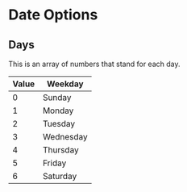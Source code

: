 # Date Options

## Days
This is an array of numbers that stand for each day.

|Value|Weekday|
|---|-----------|
| 0 | Sunday    |
| 1 | Monday    |
| 2 | Tuesday   |
| 3 | Wednesday |
| 4 | Thursday  |
| 5 | Friday    |
| 6 | Saturday  |
